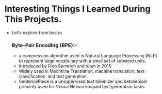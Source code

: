 # Interesting Things I Learned During This Projects. 

  - Let's explore from basics

    ### Byte-Pair Encoding (BPE):-
      - a compression algorithm used in Natural Language Processing (NLP) to represent large vocabulary with a small set of subword units.
      - Introduced by Rico Sennrich and team in 2016.
      - Widely used in Machnine Translation, machine translation, text classification, and text generation.
      - SentencePiece is a unsupervised text tokenizer and detokenizer primarily used for Neural Network-based text generation tasks.
